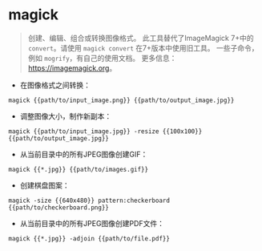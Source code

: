 # magick

> 创建、编辑、组合或转换图像格式。
> 此工具替代了ImageMagick 7+中的 `convert`。请使用 `magick convert` 在7+版本中使用旧工具。
> 一些子命令，例如 `mogrify`，有自己的使用文档。
> 更多信息：<https://imagemagick.org>。

- 在图像格式之间转换：

`magick {{path/to/input_image.png}} {{path/to/output_image.jpg}}`

- 调整图像大小，制作新副本：

`magick {{path/to/input_image.jpg}} -resize {{100x100}} {{path/to/output_image.jpg}}`

- 从当前目录中的所有JPEG图像创建GIF：

`magick {{*.jpg}} {{path/to/images.gif}}`

- 创建棋盘图案：

`magick -size {{640x480}} pattern:checkerboard {{path/to/checkerboard.png}}`

- 从当前目录中的所有JPEG图像创建PDF文件：

`magick {{*.jpg}} -adjoin {{path/to/file.pdf}}`